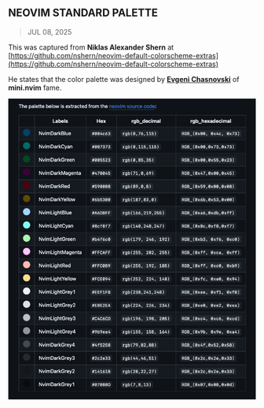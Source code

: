 ## NEOVIM STANDARD PALETTE
> JUL 08, 2025

This was captured from **Niklas Alexander Shern** at
[https://github.com/nshern/neovim-default-colorscheme-extras](https://github.com/nshern/neovim-default-colorscheme-extras)

He states that the color palette was designed by [**Evgeni Chasnovski**](https://github.com/echasnovski)
of **mini.nvim** fame.

![neovim-palette](neovim-palette.png)

